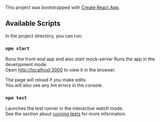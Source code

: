 This project was bootstrapped with [Create React App](https://github.com/facebook/create-react-app).

## Available Scripts

In the project directory, you can run:

### `npm start`
Runs the front-end app and also start mock-server
Runs the app in the development mode.<br>
Open [http://localhost:3000](http://localhost:3000) to view it in the browser.

The page will reload if you make edits.<br>
You will also see any lint errors in the console.

### `npm test`

Launches the test runner in the interactive watch mode.<br>
See the section about [running tests](https://facebook.github.io/create-react-app/docs/running-tests) for more information.



